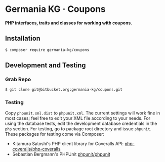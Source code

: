 # Germania KG · Coupons

**PHP interfaces, traits and classes for working with coupons.**

## Installation

```bash
$ composer require germania-kg/coupons
```


## Development and Testing

### Grab Repo

```bash
$ git clone git@bitbucket.org:germania-kg/coupons.git
```

### Testing

Copy `phpunit.xml.dist` to `phpunit.xml`. The current settings will work fine in most cases; feel free to edit your XML file according to your needs. For using the database tests, edit the development database credentials in the `php` section. For testing, go to package root directory and issue `phpunit`. These packages for testing come via Composer:

- Kitamura Satoshi's PHP client library for Coveralls API: [php-coveralls/php-coveralls](https://packagist.org/packages/php-coveralls/php-coveralls)
- Sebastian Bergmann's PHPUnit [phpunit/phpunit](https://packagist.org/packages/phpunit/phpunit)
